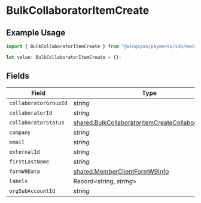 # BulkCollaboratorItemCreate

## Example Usage

```typescript
import { BulkCollaboratorItemCreate } from "@wingspan/payments/sdk/models/shared";

let value: BulkCollaboratorItemCreate = {};
```

## Fields

| Field                                                                                                                             | Type                                                                                                                              | Required                                                                                                                          | Description                                                                                                                       |
| --------------------------------------------------------------------------------------------------------------------------------- | --------------------------------------------------------------------------------------------------------------------------------- | --------------------------------------------------------------------------------------------------------------------------------- | --------------------------------------------------------------------------------------------------------------------------------- |
| `collaboratorGroupId`                                                                                                             | *string*                                                                                                                          | :heavy_minus_sign:                                                                                                                | N/A                                                                                                                               |
| `collaboratorId`                                                                                                                  | *string*                                                                                                                          | :heavy_minus_sign:                                                                                                                | N/A                                                                                                                               |
| `collaboratorStatus`                                                                                                              | [shared.BulkCollaboratorItemCreateCollaboratorStatus](../../../sdk/models/shared/bulkcollaboratoritemcreatecollaboratorstatus.md) | :heavy_minus_sign:                                                                                                                | N/A                                                                                                                               |
| `company`                                                                                                                         | *string*                                                                                                                          | :heavy_minus_sign:                                                                                                                | N/A                                                                                                                               |
| `email`                                                                                                                           | *string*                                                                                                                          | :heavy_minus_sign:                                                                                                                | N/A                                                                                                                               |
| `externalId`                                                                                                                      | *string*                                                                                                                          | :heavy_minus_sign:                                                                                                                | N/A                                                                                                                               |
| `firstLastName`                                                                                                                   | *string*                                                                                                                          | :heavy_minus_sign:                                                                                                                | N/A                                                                                                                               |
| `formW9Data`                                                                                                                      | [shared.MemberClientFormW9Info](../../../sdk/models/shared/memberclientformw9info.md)                                             | :heavy_minus_sign:                                                                                                                | N/A                                                                                                                               |
| `labels`                                                                                                                          | Record<string, *string*>                                                                                                          | :heavy_minus_sign:                                                                                                                | N/A                                                                                                                               |
| `orgSubAccountId`                                                                                                                 | *string*                                                                                                                          | :heavy_minus_sign:                                                                                                                | N/A                                                                                                                               |